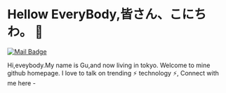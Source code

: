 # Hellow EveryBody,皆さん、こにちわ。 👋 
 [![Mail Badge](https://img.shields.io/badge/-haoruileee@gmail.com-c14438?style=flat-square&logo=Gmail&logoColor=white&link=mailto:gucanlin@gmail.com)](mailto:gucanlin@gmail.com)
 
Hi,eveybody.My name is Gu,and now living in tokyo.
Welcome to mine github homepage.
I love to talk on trending ⚡ technology ⚡, Connect with me here -



